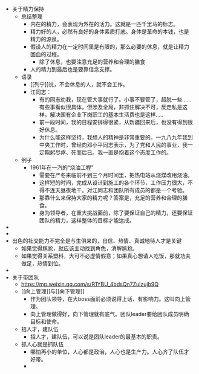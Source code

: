 - 关于精力保持
	- 总结整理
		- 内在的精力，会表现为外在的活力。这就是一匹千里马的标志。
		- 精力好的人，必然有良好的身体素质打底。身体是革命的本钱，也是精力的源泉。
		- 假设人的精力在一定时间里是有限的，那么必要的休息，就是让精力回血的过程。
			- 除了休息，也要注意充足的营养和合理的膳食
		- 人的精力到最后也是要靠信念支撑。
	- 语录
		- [[列宁]]说，不会休息的人，就不会工作。
		- 江同志：
			- 有的同志劝我，现在管大事就行了。小事不要管了，超脱一些……有些事看似很具体，但涉及全局，非抓住解决不可，反走私是这样，解决国有企业下岗职工的基本生活费也是这样…..
			- 前一段时间，我的日程安排得很紧，从新疆回来后，也没有得到很好休息。
			- 为什么能这样坚持，我想人的精神是非常重要的。一九八九年我到中央工作时，曾经向邓小平同志表示，为了党和人民的事业，我一定鞠躬尽瘁、死而后已。我一直是抱着这个态度工作的。
	- 例子
		- 1961年在一汽的“烧油工程”
			- 需要在严冬来临前不到三个月时间里，把热电站从烧煤改用烧油。
			- 这样短的时间，完成从设计到施工的各个环节，工作压力很大，不得不连天昼夜地干。对江同志和团队所有成员的都是一个考验。
			- 那靠什么来保持大家的精力呢？答案是，充足的营养和合理的膳食。
			- 身为领导者，在重大挑战面前，除了要保证自己的精力，还要保证团队的精力，这样整体的目标才能达成。
-
-
- 出色的社交能力不完全是与生俱来的，自信、热情、真诚地待人才是关键
	- 如果觉得尴尬，就应该主动找到角色，消解尴尬。
	- 如果觉得关系塑料，大可不必虚情假意；如果真心想请人吃饭，那就功夫做足，热情到位。
-
- 关于带团队
	- https://mp.weixin.qq.com/s/R1YBU_4bdsQn7Zulzujb9Q
	- [[向上管理]]与[[向下管理]]
		- 作为团队领导，在大boss面前必须说得上话、有影响力。这叫向上管理。
		- 向上管理做得好，向下管理就有底气。团队leader要给团队成员明确目标和使命。
	- 招人才，建队伍
		- 招人才，建队伍，可以说是团队leader的最基本的职责。
	- 抓人心就是抓队伍
		- 哪怕再小的单位，人心都是政治，人心也是生产力。人心齐了队伍才好带。
		-